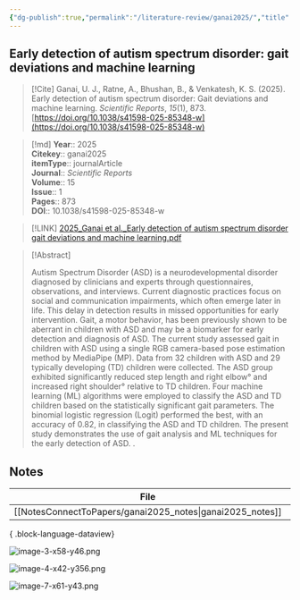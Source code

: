 ```yaml
---
{"dg-publish":true,"permalink":"/literature-review/ganai2025/","title":"Early detection of autism spectrum disorder gait deviations and machine learning","tags":["Human","behaviour","Psychology","#mediapipe"]}
---
```



## Early detection of autism spectrum disorder: gait deviations and machine learning

> [!Cite]
> Ganai, U. J., Ratne, A., Bhushan, B., & Venkatesh, K. S. (2025). Early detection of autism spectrum disorder: Gait deviations and machine learning. _Scientific Reports_, _15_(1), 873. [https://doi.org/10.1038/s41598-025-85348-w](https://doi.org/10.1038/s41598-025-85348-w)


>[!md]
> **Year**:: 2025   
> **Citekey**:: ganai2025  
> **itemType**:: journalArticle  
> **Journal**:: *Scientific Reports*  
> **Volume**:: 15  
> **Issue**:: 1   
> **Pages**:: 873  
> **DOI**:: 10.1038/s41598-025-85348-w    

> [!LINK] 
> [2025_Ganai et al._Early detection of autism spectrum disorder gait deviations and machine learning.pdf](zotero://select/library/items/7CUWRFVQ)

> [!Abstract]
>
> Autism Spectrum Disorder (ASD) is a neurodevelopmental disorder diagnosed by clinicians and experts through questionnaires, observations, and interviews. Current diagnostic practices focus on social and communication impairments, which often emerge later in life. This delay in detection results in missed opportunities for early intervention. Gait, a motor behavior, has been previously shown to be aberrant in children with ASD and may be a biomarker for early detection and diagnosis of ASD. The current study assessed gait in children with ASD using a single RGB camera-based pose estimation method by MediaPipe (MP). Data from 32 children with ASD and 29 typically developing (TD) children were collected. The ASD group exhibited significantly reduced step length and right elbow° and increased right shoulder° relative to TD children. Four machine learning (ML) algorithms were employed to classify the ASD and TD children based on the statistically significant gait parameters. The binomial logistic regression (Logit) performed the best, with an accuracy of 0.82, in classifying the ASD and TD children. The present study demonstrates the use of gait analysis and ML techniques for the early detection of ASD.
>.
> 
## Notes

| File                                                         | file.name       |
| ------------------------------------------------------------ | --------------- |
| [[NotesConnectToPapers/ganai2025_notes\|ganai2025_notes]] | ganai2025_notes |

{ .block-language-dataview}


![image-3-x58-y46.png](/img/user/Images/ganai2025/image-3-x58-y46.png)

![image-4-x42-y356.png](/img/user/Images/ganai2025/image-4-x42-y356.png)

![image-7-x61-y43.png](/img/user/Images/ganai2025/image-7-x61-y43.png)